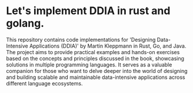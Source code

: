 # Let's implement DDIA in rust and golang.

This repository contains code implementations for 'Designing Data-Intensive Applications (DDIA)' by Martin Kleppmann in Rust, Go, and Java. The project aims to provide practical examples and hands-on exercises based on the concepts and principles discussed in the book, showcasing solutions in multiple programming languages. It serves as a valuable companion for those who want to delve deeper into the world of designing and building scalable and maintainable data-intensive applications across different language ecosystems.
